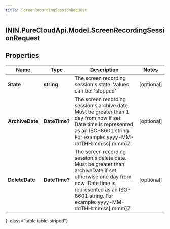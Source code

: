 ```yaml
---
title: ScreenRecordingSessionRequest
---
```

## ININ.PureCloudApi.Model.ScreenRecordingSessionRequest

## Properties

|Name | Type | Description | Notes|
|------------ | ------------- | ------------- | -------------|
| **State** | **string** | The screen recording session&#39;s state.  Values can be: &#39;stopped&#39; | [optional] |
| **ArchiveDate** | **DateTime?** | The screen recording session&#39;s archive date. Must be greater than 1 day from now if set. Date time is represented as an ISO-8601 string. For example: yyyy-MM-ddTHH:mm:ss[.mmm]Z | [optional] |
| **DeleteDate** | **DateTime?** | The screen recording session&#39;s delete date. Must be greater than archiveDate if set, otherwise one day from now. Date time is represented as an ISO-8601 string. For example: yyyy-MM-ddTHH:mm:ss[.mmm]Z | [optional] |
{: class="table table-striped"}



